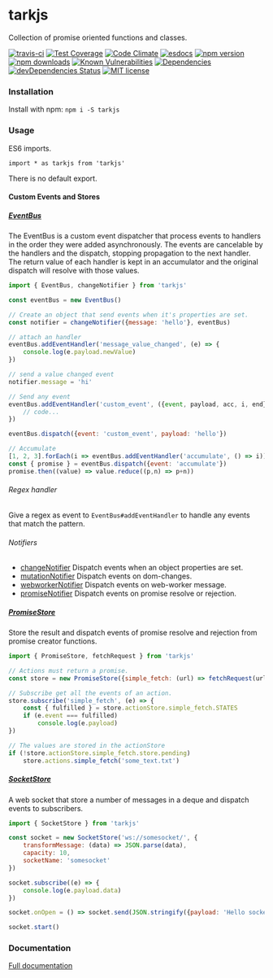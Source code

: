 # tarkjs

Collection of promise oriented functions and classes.

[![travis-ci](https://travis-ci.org/T4rk1n/tarkjs.svg?branch=master)](https://travis-ci.org/T4rk1n/tarkjs)
[![Test Coverage](https://codeclimate.com/github/T4rk1n/tarkjs/badges/coverage.svg)](https://codeclimate.com/github/T4rk1n/tarkjs/coverage)
[![Code Climate](https://codeclimate.com/github/T4rk1n/tarkjs/badges/gpa.svg)](https://codeclimate.com/github/T4rk1n/tarkjs/)
[![esdocs](https://doc.esdoc.org/github.com/T4rk1n/tarkjs/badge.svg)](https://doc.esdoc.org/github.com/T4rk1n/tarkjs/)
[![npm version](https://badge.fury.io/js/tarkjs.svg)](https://www.npmjs.com/package/tarkjs)
[![npm downloads](https://img.shields.io/npm/dt/tarkjs.svg)](https://www.npmjs.com/package/tarkjs)
[![Known Vulnerabilities](https://snyk.io/test/github/T4rk1n/tarkjs/badge.svg)](https://snyk.io/test/github/T4rk1n/tarkjs)
[![Dependencies](https://david-dm.org/T4rk1n/tarkjs.svg)](https://david-dm.org/T4rk1n/tarkjs)
[![devDependencies Status](https://david-dm.org/T4rk1n/tarkjs/dev-status.svg)](https://david-dm.org/T4rk1n/tarkjs?type=dev)
[![MIT license](http://img.shields.io/badge/license-MIT-brightgreen.svg)](http://opensource.org/licenses/MIT)

### Installation

Install with npm: `npm i -S tarkjs`

### Usage

ES6 imports.

`import * as tarkjs from 'tarkjs' `

There is no default export.

#### Custom Events and Stores

##### [EventBus](https://doc.esdoc.org/github.com/T4rk1n/tarkjs/class/src/event-bus/event-bus.js~EventBus.html)

The EventBus is a custom event dispatcher that process events to handlers 
in the order they were added asynchronously. The events are cancelable by the handlers 
and the dispatch, stopping propagation to the next handler. The return value of each
handler is kept in an accumulator and the original dispatch will resolve with those values. 

```javascript
import { EventBus, changeNotifier } from 'tarkjs'

const eventBus = new EventBus()

// Create an object that send events when it's properties are set.
const notifier = changeNotifier({message: 'hello'}, eventBus)

// attach an handler
eventBus.addEventHandler('message_value_changed', (e) => {
    console.log(e.payload.newValue)
})

// send a value changed event
notifier.message = 'hi'

// Send any event 
eventBus.addEventHandler('custom_event', ({event, payload, acc, i, end}) => {
    // code...
})

eventBus.dispatch({event: 'custom_event', payload: 'hello'})

// Accumulate
[1, 2, 3].forEach(i => eventBus.addEventHandler('accumulate', () => i))
const { promise } = eventBus.dispatch({event: 'accumulate'})
promise.then((value) => value.reduce((p,n) => p+n))

```
###### Regex handler

Give a regex as event to `EventBus#addEventHandler` to handle any events that match the pattern.

###### Notifiers

- [changeNotifier](https://doc.esdoc.org/github.com/T4rk1n/tarkjs/function/index.html#static-function-changeNotifier)
Dispatch events when an object properties are set.
- [mutationNotifier](https://doc.esdoc.org/github.com/T4rk1n/tarkjs/function/index.html#static-function-mutantNotifier)
Dispatch events on dom-changes.
- [webworkerNotifier](https://doc.esdoc.org/github.com/T4rk1n/tarkjs/function/index.html#static-function-workerNotifier)
Dispatch events on web-worker message.
- [promiseNotifier](https://doc.esdoc.org/github.com/T4rk1n/tarkjs/function/index.html#static-function-promiseNotifier)
Dispatch events on promise resolve or rejection.

##### [PromiseStore](https://doc.esdoc.org/github.com/T4rk1n/tarkjs/class/src/persistance/mem-stores.js~PromiseStore.html)

Store the result and dispatch events of promise resolve and rejection from promise creator functions.

```javascript
import { PromiseStore, fetchRequest } from 'tarkjs'

// Actions must return a promise.
const store = new PromiseStore({simple_fetch: (url) => fetchRequest(url)})

// Subscribe get all the events of an action.
store.subscribe('simple_fetch', (e) => {
    const { fulfilled } = store.actionStore.simple_fetch.STATES
    if (e.event === fulfilled)
        console.log(e.payload)
})

// The values are stored in the actionStore 
if (!store.actionStore.simple_fetch.store.pending)
    store.actions.simple_fetch('some_text.txt')
```

##### [SocketStore](https://doc.esdoc.org/github.com/T4rk1n/tarkjs/)

A web socket that store a number of messages in a deque and dispatch events to subscribers.

```javascript
import { SocketStore } from 'tarkjs'

const socket = new SocketStore('ws://somesocket/', {
    transformMessage: (data) => JSON.parse(data),
    capacity: 10,
    socketName: 'somesocket'
})

socket.subscribe((e) => {
    console.log(e.payload.data)
})

socket.onOpen = () => socket.send(JSON.stringify({payload: 'Hello socket'}))

socket.start()
```

### Documentation

[Full documentation](https://doc.esdoc.org/github.com/T4rk1n/tarkjs/)
